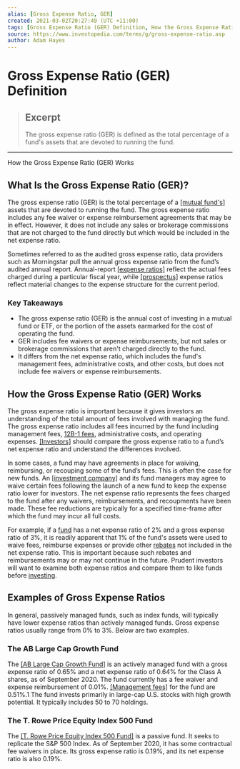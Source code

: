```yaml
---
alias: [Gross Expense Ratio, GER]
created: 2021-03-02T20:27:49 (UTC +11:00)
tags: [Gross Expense Ratio (GER) Definition, How the Gross Expense Ratio (GER) Works]
source: https://www.investopedia.com/terms/g/gross-expense-ratio.asp
author: Adam Hayes
---
```


# Gross Expense Ratio (GER) Definition

> ## Excerpt
> The gross expense ratio (GER) is defined as the total percentage of a fund's assets that are devoted to running the fund.

---

How the Gross Expense Ratio (GER) Works
## What Is the Gross Expense Ratio (GER)?

The gross expense ratio (GER) is the total percentage of a [[mutual fund's]](https://www.investopedia.com/terms/m/mutualfund.asp) assets that are devoted to running the fund. The gross expense ratio includes any fee waiver or expense reimbursement agreements that may be in effect. However, it does not include any sales or brokerage commissions that are not charged to the fund directly but which would be included in the net expense ratio.

Sometimes referred to as the audited gross expense ratio, data providers such as Morningstar pull the annual gross expense ratio from the fund’s audited annual report. Annual-report [[expense ratios]](https://www.investopedia.com/terms/e/expenseratio.asp) reflect the actual fees charged during a particular fiscal year, while [[prospectus]](https://www.investopedia.com/terms/p/prospectus.asp) expense ratios reflect material changes to the expense structure for the current period.

### Key Takeaways

-   The gross expense ratio (GER) is the annual cost of investing in a mutual fund or ETF, or the portion of the assets earmarked for the cost of operating the fund.
-   GER includes fee waivers or expense reimbursements, but not sales or brokerage commissions that aren't charged directly to the fund.
-   It differs from the net expense ratio, which includes the fund's management fees, administrative costs, and other costs, but does not include fee waivers or expense reimbursements.

## How the Gross Expense Ratio (GER) Works

The gross expense ratio is important because it gives investors an understanding of the total amount of fees involved with managing the fund. The gross expense ratio includes all fees incurred by the fund including management fees, [12B-1 fees](https://www.investopedia.com/terms/1/12b-1fees.asp), administrative costs, and operating expenses. [[Investors]](https://www.investopedia.com/terms/i/investor.asp) should compare the gross expense ratio to a fund’s net expense ratio and understand the differences involved.

In some cases, a fund may have agreements in place for waiving, reimbursing, or recouping some of the fund’s fees. This is often the case for new funds. An [[investment company]](https://www.investopedia.com/terms/i/investmentcompany.asp) and its fund managers may agree to waive certain fees following the launch of a new fund to keep the expense ratio lower for investors. The net expense ratio represents the fees charged to the fund after any waivers, reimbursements, and recoupments have been made. These fee reductions are typically for a specified time-frame after which the fund may incur all full costs.

For example, if a [fund](https://www.investopedia.com/terms/f/fund.asp) has a net expense ratio of 2% and a gross expense ratio of 3%, it is readily apparent that 1% of the fund's assets were used to waive fees, reimburse expenses or provide other [rebates](https://www.investopedia.com/terms/r/rebate.asp) not included in the net expense ratio. This is important because such rebates and reimbursements may or may not continue in the future. Prudent investors will want to examine both expense ratios and compare them to like funds before [investing](https://www.investopedia.com/terms/i/investing.asp).

## Examples of Gross Expense Ratios

In general, passively managed funds, such as index funds, will typically have lower expense ratios than actively managed funds. Gross expense ratios usually range from 0% to 3%. Below are two examples.

### The AB Large Cap Growth Fund

The [[AB Large Cap Growth Fund]](https://www.alliancebernstein.com/abcom/Product_Center/3_Vehicle/MF/Equity/Growth/Large_Cap_Growth.htm?shareclass=Advisor) is an actively managed fund with a gross expense ratio of 0.65% and a net expense ratio of 0.64% for the Class A shares, as of September 2020. The fund currently has a fee waiver and expense reimbursement of 0.01%. [[Management fees]](https://www.investopedia.com/terms/m/managementfee.asp) for the fund are 0.51%.1 The fund invests primarily in large-cap U.S. stocks with high growth potential. It typically includes 50 to 70 holdings.

### The T. Rowe Price Equity Index 500 Fund

The [[T. Rowe Price Equity Index 500 Fund]](https://www3.troweprice.com/fb2/fbkweb/expenses.do?ticker=PREIX) is a passive fund. It seeks to replicate the S&P 500 Index. As of September 2020, it has some contractual fee waivers in place. Its gross expense ratio is 0.19%, and its net expense ratio is also 0.19%.
